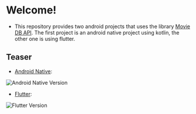 # Welcome!

- This repository provides two android projects that uses the library  [Movie DB API](https://www.themoviedb.org).
The first project is an android native project using kotlin, the other one is using flutter.

## Teaser

- [Android Native](https://github.com/gabrielbmoro/MovieDBApi/tree/master/android-native):

![Android Native Version](https://github.com/tido4410/moviedatabaseapi/blob/master/img/teaser.gif)

- [Flutter](https://github.com/gabrielbmoro/MovieDBApi/tree/master/flutter-version):

![Flutter Version](https://github.com/tido4410/moviedatabaseapi/blob/master/img/teaser_flutter_version.gif)
